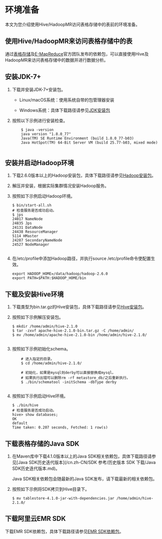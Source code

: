 # 环境准备

本文为您介绍使用Hive/HadoopMR访问表格存储中的表前的环境准备。

## 使用Hive/HadoopMR来访问表格存储中的表

通过[表格存储](https://www.aliyun.com/product/ots)及[E-MapReduce](https://www.aliyun.com/product/emapreduce)官方团队发布的依赖包，可以直接使用Hive及HadoopMR来访问表格存储中的数据并进行数据分析。

## 安装JDK-7+

1.  下载并安装JDK-7+安装包。

    -   Linux/macOS系统：使用系统自带的包管理器安装

    -   Windows系统：具体下载路径请参见[JDK安装包](http://www.oracle.com/technetwork/java/javase/downloads/jdk8-downloads-2133151.html)

2.  按照以下示例进行安装检查。

    ```
        $ java -version
        java version "1.8.0_77"
        Java(TM) SE Runtime Environment (build 1.8.0_77-b03)
        Java HotSpot(TM) 64-Bit Server VM (build 25.77-b03, mixed mode)
                            
    ```


## 安装并启动Hadoop环境

1.  下载2.6.0版本以上的Hadoop安装包，具体下载路径请参见[Hadoop安装包](http://mirrors.cnnic.cn/apache/hadoop/common/)。

2.  解压并安装，根据实际集群情况安装Hadoop服务。

3.  按照如下示例启动Hadoop环境。

    ```
    $ bin/start-all.sh
    # 检查服务是否成功启动。
    $ jps
    24017 NameNode
    24835 Jps
    24131 DataNode
    24438 ResourceManager
    5114 HMaster
    24287 SecondaryNameNode
    24527 NodeManager
                            
    ```

4.  在/etc/profile中添加Hadoop路径，并执行source /etc/profile命令使配置生效。

    ```
    export HADOOP_HOME=/data/hadoop/hadoop-2.6.0
    export PATH=$PATH:$HADOOP_HOME/bin                  
    ```


## 下载及安装Hive环境

1.  下载类型为bin.tar.gz的Hive安装包，具体下载路径请参见[Hive安装包](https://hive.apache.org/downloads.html)。

2.  按照如下示例解压安装包。

    ```
    $ mkdir /home/admin/hive-2.1.0
    $ tar -zxvf apache-hive-2.1.0-bin.tar.gz -C /home/admin/
    $ mv /home/admin/apache-hive-2.1.0-bin /home/admin/hive-2.1.0/
                            
    ```

3.  按照如下示例初始化schema。

    ```
        # 进入指定的目录。
        $ cd /home/admin/hive-2.1.0/
    
        # 初始化，如果是mysql则derby可以直接替换成mysql。
        # 如果执行出错可以删除rm -rf metastore_db/之后重新执行。
        $ ./bin/schematool -initSchema -dbType derby
                            
    ```

4.  按照如下示例启动Hive环境。

    ```
    $ ./bin/hive
    # 检查服务是否成功启动。
    hive> show databases;
    OK
    default
    Time taken: 0.207 seconds, Fetched: 1 row(s)                
    ```


## 下载表格存储的Java SDK

1.  在Maven库中下载4.1.0版本以上的Java SDK相关依赖包，具体下载路径请参见[Java SDK历史迭代版本](/cn.zh-CN/SDK 参考/历史版本 SDK 下载/Java SDK历史迭代版本.md)。

    Java SDK相关依赖包会随最新的Java SDK发布，请下载最新的相关依赖包。

2.  按照如下示例将SDK拷贝到Hive目录下。

    ```
    $ mv tablestore-4.1.0-jar-with-dependencies.jar /home/admin/hive-2.1.0/                  
    ```


## 下载阿里云EMR SDK

下载EMR SDK依赖包，具体下载路径请参见[EMR SDK依赖包](https://github.com/aliyun/aliyun-emapreduce-sdk)。

